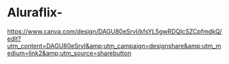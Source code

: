 # Aluraflix-
https://www.canva.com/design/DAGU80eSrvI/kfsYL5gwRDQIcSZCpfmdkQ/edit?utm_content=DAGU80eSrvI&amp;utm_campaign=designshare&amp;utm_medium=link2&amp;utm_source=sharebutton
